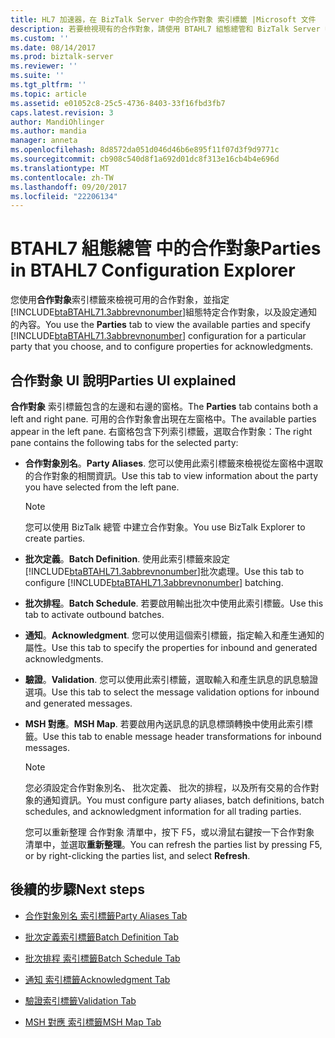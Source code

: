 ```yaml
---
title: HL7 加速器，在 BizTalk Server 中的合作對象 索引標籤 |Microsoft 文件
description: 若要檢視現有的合作對象，請使用 BTAHL7 組態總管和 BizTalk Server 中設定通知
ms.custom: ''
ms.date: 08/14/2017
ms.prod: biztalk-server
ms.reviewer: ''
ms.suite: ''
ms.tgt_pltfrm: ''
ms.topic: article
ms.assetid: e01052c8-25c5-4736-8403-33f16fbd3fb7
caps.latest.revision: 3
author: MandiOhlinger
ms.author: mandia
manager: anneta
ms.openlocfilehash: 8d8572da051d046d46b6e895f11f07d3f9d9771c
ms.sourcegitcommit: cb908c540d8f1a692d01dc8f313e16cb4b4e696d
ms.translationtype: MT
ms.contentlocale: zh-TW
ms.lasthandoff: 09/20/2017
ms.locfileid: "22206134"
---
```

# <a name="parties-in-btahl7-configuration-explorer"></a><span data-ttu-id="8ba07-103">BTAHL7 組態總管 中的合作對象</span><span class="sxs-lookup"><span data-stu-id="8ba07-103">Parties in BTAHL7 Configuration Explorer</span></span>
<span data-ttu-id="8ba07-104">您使用**合作對象**索引標籤來檢視可用的合作對象，並指定[!INCLUDE[btaBTAHL71.3abbrevnonumber](../../includes/btabtahl71-3abbrevnonumber-md.md)]組態特定合作對象，以及設定通知的內容。</span><span class="sxs-lookup"><span data-stu-id="8ba07-104">You use the **Parties** tab to view the available parties and specify [!INCLUDE[btaBTAHL71.3abbrevnonumber](../../includes/btabtahl71-3abbrevnonumber-md.md)] configuration for a particular party that you choose, and to configure properties for acknowledgments.</span></span> 

## <a name="parties-ui-explained"></a><span data-ttu-id="8ba07-105">合作對象 UI 說明</span><span class="sxs-lookup"><span data-stu-id="8ba07-105">Parties UI explained</span></span>
<span data-ttu-id="8ba07-106">**合作對象** 索引標籤包含的左邊和右邊的窗格。</span><span class="sxs-lookup"><span data-stu-id="8ba07-106">The **Parties** tab contains both a left and right pane.</span></span> <span data-ttu-id="8ba07-107">可用的合作對象會出現在左窗格中。</span><span class="sxs-lookup"><span data-stu-id="8ba07-107">The available parties appear in the left pane.</span></span> <span data-ttu-id="8ba07-108">右窗格包含下列索引標籤，選取合作對象：</span><span class="sxs-lookup"><span data-stu-id="8ba07-108">The right pane contains the following tabs for the selected party:</span></span>  
  
-   <span data-ttu-id="8ba07-109">**合作對象別名**。</span><span class="sxs-lookup"><span data-stu-id="8ba07-109">**Party Aliases**.</span></span> <span data-ttu-id="8ba07-110">您可以使用此索引標籤來檢視從左窗格中選取的合作對象的相關資訊。</span><span class="sxs-lookup"><span data-stu-id="8ba07-110">Use this tab to view information about the party you have selected from the left pane.</span></span>  
  
    > [!NOTE]
    >  <span data-ttu-id="8ba07-111">您可以使用 BizTalk 總管 中建立合作對象。</span><span class="sxs-lookup"><span data-stu-id="8ba07-111">You use BizTalk Explorer to create parties.</span></span>  
  
-   <span data-ttu-id="8ba07-112">**批次定義**。</span><span class="sxs-lookup"><span data-stu-id="8ba07-112">**Batch Definition**.</span></span> <span data-ttu-id="8ba07-113">使用此索引標籤來設定[!INCLUDE[btaBTAHL71.3abbrevnonumber](../../includes/btabtahl71-3abbrevnonumber-md.md)]批次處理。</span><span class="sxs-lookup"><span data-stu-id="8ba07-113">Use this tab to configure [!INCLUDE[btaBTAHL71.3abbrevnonumber](../../includes/btabtahl71-3abbrevnonumber-md.md)] batching.</span></span>  
  
-   <span data-ttu-id="8ba07-114">**批次排程**。</span><span class="sxs-lookup"><span data-stu-id="8ba07-114">**Batch Schedule**.</span></span> <span data-ttu-id="8ba07-115">若要啟用輸出批次中使用此索引標籤。</span><span class="sxs-lookup"><span data-stu-id="8ba07-115">Use this tab to activate outbound batches.</span></span>  
  
-   <span data-ttu-id="8ba07-116">**通知**。</span><span class="sxs-lookup"><span data-stu-id="8ba07-116">**Acknowledgment**.</span></span> <span data-ttu-id="8ba07-117">您可以使用這個索引標籤，指定輸入和產生通知的屬性。</span><span class="sxs-lookup"><span data-stu-id="8ba07-117">Use this tab to specify the properties for inbound and generated acknowledgments.</span></span>  
  
-   <span data-ttu-id="8ba07-118">**驗證**。</span><span class="sxs-lookup"><span data-stu-id="8ba07-118">**Validation**.</span></span> <span data-ttu-id="8ba07-119">您可以使用此索引標籤，選取輸入和產生訊息的訊息驗證選項。</span><span class="sxs-lookup"><span data-stu-id="8ba07-119">Use this tab to select the message validation options for inbound and generated messages.</span></span>  
  
-   <span data-ttu-id="8ba07-120">**MSH 對應**。</span><span class="sxs-lookup"><span data-stu-id="8ba07-120">**MSH Map**.</span></span> <span data-ttu-id="8ba07-121">若要啟用內送訊息的訊息標頭轉換中使用此索引標籤。</span><span class="sxs-lookup"><span data-stu-id="8ba07-121">Use this tab to enable message header transformations for inbound messages.</span></span>  
  
    > [!NOTE]
    >  <span data-ttu-id="8ba07-122">您必須設定合作對象別名、 批次定義、 批次的排程，以及所有交易的合作對象的通知資訊。</span><span class="sxs-lookup"><span data-stu-id="8ba07-122">You must configure party aliases, batch definitions, batch schedules, and acknowledgment information for all trading parties.</span></span>  
    > 
    >  <span data-ttu-id="8ba07-123">您可以重新整理 合作對象 清單中，按下 F5，或以滑鼠右鍵按一下合作對象 清單中，並選取**重新整理**。</span><span class="sxs-lookup"><span data-stu-id="8ba07-123">You can refresh the parties list by pressing F5, or by right-clicking the parties list, and select **Refresh**.</span></span>  
  
## <a name="next-steps"></a><span data-ttu-id="8ba07-124">後續的步驟</span><span class="sxs-lookup"><span data-stu-id="8ba07-124">Next steps</span></span>  
  
-   [<span data-ttu-id="8ba07-125">合作對象別名 索引標籤</span><span class="sxs-lookup"><span data-stu-id="8ba07-125">Party Aliases Tab</span></span>](../../adapters-and-accelerators/accelerator-hl7/party-aliases-tab.md)  
  
-   [<span data-ttu-id="8ba07-126">批次定義索引標籤</span><span class="sxs-lookup"><span data-stu-id="8ba07-126">Batch Definition Tab</span></span>](../../adapters-and-accelerators/accelerator-hl7/batch-definition-tab.md)  
  
-   [<span data-ttu-id="8ba07-127">批次排程 索引標籤</span><span class="sxs-lookup"><span data-stu-id="8ba07-127">Batch Schedule Tab</span></span>](../../adapters-and-accelerators/accelerator-hl7/batch-schedule-tab.md)  
  
-   [<span data-ttu-id="8ba07-128">通知 索引標籤</span><span class="sxs-lookup"><span data-stu-id="8ba07-128">Acknowledgment Tab</span></span>](../../adapters-and-accelerators/accelerator-hl7/acknowledgment-tab.md)  
  
-   [<span data-ttu-id="8ba07-129">驗證索引標籤</span><span class="sxs-lookup"><span data-stu-id="8ba07-129">Validation Tab</span></span>](../../adapters-and-accelerators/accelerator-hl7/validation-tab.md)  
  
-   [<span data-ttu-id="8ba07-130">MSH 對應 索引標籤</span><span class="sxs-lookup"><span data-stu-id="8ba07-130">MSH Map Tab</span></span>](../../adapters-and-accelerators/accelerator-hl7/msh-map-tab.md)